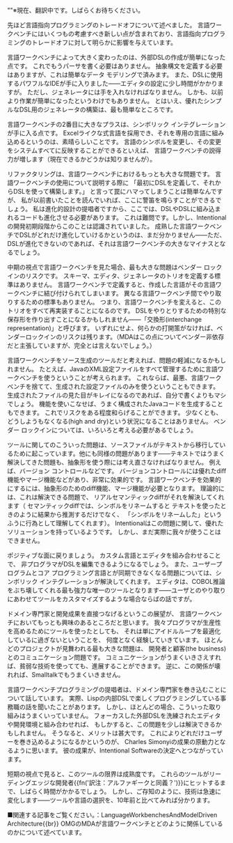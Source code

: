 ""※現在、翻訳中です。しばらくお待ちください。

先ほど言語指向プログラミングのトレードオフについて述べました。
言語ワークベンチにはいくつもの考慮すべき新しい点が含まれており、言語指向プログラミングのトレードオフに対して明らかに影響を与えています。

言語ワークベンチによって大きく変わったのは、外部DSLの作成が簡単になった点です。
これでもうパーサを書く必要はありません。
抽象構文を定義する必要はありますが、これは簡単なデータ モデリングで済みます。
また、DSLに使用するパワフルなIDEが手に入りました——エディタの設定に少し時間がかかりますが。
ただし、ジェネレータには手を入れなければなりません。
しかも、以前より作業が簡単になったというわけでもありません。
とはいえ、優れたシンプルなDSL用のジェネレータの構築は、最も簡単なところです。

言語ワークベンチの2番目に大きなプラスは、シンボリック インテグレーションが手に入る点です。
Excelライクな式言語を採用でき、それを専用の言語に組み込めるというのは、素晴らしいことです。
言語のシンボルを変更し、その変更をシステムすべてに反映することができるといえば、
言語ワークベンチの説得力が増します（現在できるかどうかは知りませんが）。

リファクタリングは、言語ワークベンチにおけるもっとも大きな問題です。
言語ワークベンチの使用について説明する際に
「最初にDSLを定義して、それからDSLを使って構築します。」
と言って罠にハマってしまうことは簡単なんですが、
私が以前書いたことを読んでいれば、ここに警笛を鳴らすことができるでしょう。
私は進化的設計の提唱者ですから、ここでは、DSLやDSLに組み込まれるコードも進化させる必要があります。
これは難問です。しかし、Intentionalの開発初期段階からこのことは認識されていました。
成熟した言語ワークベンチでDSLがどれだけ進化していけるかというのは、まだ分かりません——ただ、DSLが進化できないのであれば、それは言語ワークベンチの大きなマイナスとなるでしょう。

中期の視点で言語ワークベンチを見た場合、最も大きな問題はベンダー ロックインのリスクです。
スキーマ、エディタ、ジェネレータのトリオを定義する標準はありません。
言語ワークベンチで定義すると、作成した言語がその言語ワークベンチに結び付けられてしまいます。
異なる言語ワークベンチ間でやり取りするための標準もありません。
つまり、言語ワークベンチを変えると、このトリオをすべて再実装することになるのです。
DSLをやりとりするための特別な保存形を作り出すことになるかもしれません——「交換形(interchange representation)」と呼びます。
いずれにせよ、何らかの打開策がなければ、ベンダーロックインのリスクは残ります。（MDAはこの点についてベンダー非依存だと主張していますが、完全とは言えないでしょう。）

言語ワークベンチをソース生成のツールだと考えれば、問題の軽減になるかもしれません。
たとえば、JavaのXML設定ファイルをすべて管理するために言語ワークベンチを使うということが考えられます。
これならば、最悪、言語ワークベンチを捨てて、生成された設定ファイルのみを使うということもできます。
生成されたファイルの見た目がキレイになるのであれば、自分で書くよりもマシでしょう。
機能を使いこなせば、うまく構成されたJavaコードを生成することもできます。
これでリスクをある程度和らげることができます。
少なくとも、どうしようもなくなる(high and dry)という状況になることはありません。
ベンダー ロックインについては、いろいろと考える必要があるでしょう。

ツールに関してのこういった問題は、ソースファイルがテキストから移行しているために起こっています。他にも同様の問題があります——テキストではうまく解決してきた問題も、抽象形を使う際には考え直さなければなりません。
例えば、バージョン コントロールなどです。
バージョンコントロールには優れたdiff機能やマージ機能などがあり、非常に効果的です。
言語ワークベンチを効果的にするには、抽象形のためのdiff機能、マージ機能が必要となります。
理論的には、これは解決できる問題で、
リアルセマンティックdiffがそれを解決してくれます（
セマンティックdiffでは、シンボルをリネームすると
テキストを使ったときのように結果から推測するだけでなく、
「シンボルをリネームした」というふうに行為として理解してくれます）。
Intentionalはこの問題に関して、優れたソリューションを持っているようです。
しかし、まだ実際に我々が使うことはできません。

ポジティブな面に戻りましょう。
カスタム言語とエディタを組み合わせることで、
非プログラマがDSLを編集できるようになるでしょう。
また、ユーザープログラムとコア プログラミング言語とが同期できなくなる問題については、シンボリック インテグレーションが解決してくれます。
エディタは、COBOL推論をぶち壊してくれる最も強力な唯一のツールとなります——ユーザとのやり取りにあわせてツールをカスタマイズするような場合ならばの話ですが。

ドメイン専門家と開発成果を直接つなげるというこの展望が、
言語ワークベンチにおいてもっとも興味のあるところだと思います。
我々プログラマが生産性を高めるためにツールを使ったとしても、
それは単にアイドルループを最適化しているに過ぎないということを、
何度となく経験していきています。
ほとんどのプロジェクトが見舞われる最も大きな問題は、
開発者と顧客(the business)とのコミュニケーション問題です。
コミュニケーションがうまくいきさえすれば、貧弱な技術を使ってても、進展することができます。
逆に、この関係が壊れれば、Smalltalkでもうまくいきません。

言語ワークベンチプログラミングの提唱者は、ドメイン専門家を巻き込むことについて話しています。
実際、Lispの内部DSLで楽しくプログラミングしている事務職の話を聞いたことがあります。
しかし、ほとんどの場合、こういった取り組みはうまくいっていません。
フォーカスした外部DSLを洗練されたエディタや開発環境と組み合わせれば、
もしかすると、この問題を少しは解決できるかもしれません。
そうなると、メリットは甚大です。
これによりどれだけユーザーを巻き込めるようになるかというのが、
Charles Simonyiの成果の原動力となるように思います。
彼の成果が、Intentional Softwareの決定へとつながっています。

短期の視点で見ると、このツールの限界は成熟度です。
これらのツールがリーディングエッジな開発者{{fn('訳注：アルファギークと同義？')}}にヒットするまで、しばらく時間がかかるでしょう。
しかし、ご存知のように、技術は急速に変化します——ツールや言語の選択を、10年前と比べてみれば分かります。

■関連する記事をご覧ください。：LanguageWorkbenchesAndModelDriven Architecture{{br}}
OMGのMDAが言語ワークベンチとどのように関係しているのかについて述べています。
